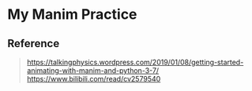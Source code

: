 # My Manim Practice
## Reference
> https://talkingphysics.wordpress.com/2019/01/08/getting-started-animating-with-manim-and-python-3-7/
> https://www.bilibili.com/read/cv2579540
